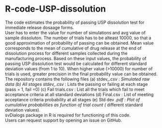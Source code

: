 # R-code-USP-dissolution
The code estimates the probability of passing USP dissolution test for immediate release dosaage forms.  
User has to enter the value for number of simulations and avg value of sample dissoluton. The number of trials has to be alteast 10000, so that a good approximation of probability of passing can be obtained. Mean value corresponds to the mean of cumulative of drug release at the end of dissolution process for different samples collected during the manufacturing process. Based on these input values, the probability of passing USP dissolution test would be calculated for different standard deviation values (from 1 to 10). When higher value (>10000) for number of trials is used, greater precision in the final probability value can be obtained.   
The repository contains the following files (a) stdev_*.csv : Simulated raw data
(b) All stages stdev_*.csv : Lists the passing or failing at each stage (pass = 1, fail =0)
(c) Fail trials.csv : List all the trials which fail to meet acceptance criteria at all standard deviations
(d) Final.csv : List of meeting acceptance criteria probability at all stages
(e) Std dev *.pdf : Plot of cumulative probabilities as function of trial count (* different standard deviation values).  
svDialogs package in R is required for functioning of this code.  
Users can request support by opening an issue on GitHub.
